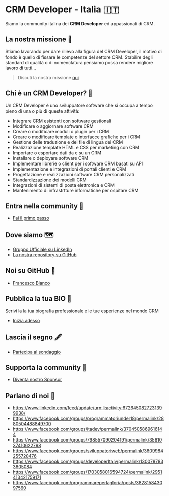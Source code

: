 # CRM Developer - Italia 🇮🇹

Siamo la community italina dei **CRM Developer** ed appassionati di CRM.

## La nostra missione 🚀

Stiamo lavorando per dare rilievo alla figura del CRM Developer, il motivo di fondo è quello di fissare le competenze del settore CRM.
Stabilire degli standard di qualità o di nomenclatura pensiamo possa rendere migliore lavoro di tutti...

> Discuti la nostra missione [qui](https://github.com/codecrm/crm-dev-it/issues/1)

## Chi è un CRM Developer? 🧐

Un CRM Developer è uno sviluppatore software che si occupa a tempo pieno di una o più di queste attività:

- Integrare CRM esistenti con software gestionali
- Modificare o aggiornare software CRM
- Creare o modificare moduli o plugin per i CRM
- Creare o modificare template o interfacce grafiche per i CRM
- Gestione delle traduzione e dei file di lingua dei CRM
- Realizzazione template HTML e CSS per marketing con CRM
- Importare o esportare dati da e su un CRM
- Installare o deployare software CRM
- Implementare librerie o client per i software CRM basati su API
- Implementazione e integrazioni di portali clienti e CRM
- Progettazione e realizzazioni software CRM personalizzati
- Standardizzazione dei modelli CRM
- Integrazioni di sistemi di posta elettronica e CRM
- Mantenimento di infrastrtture informatiche per ospitare CRM

## Entra nella community 🚌

- [Fai il primo passo](WELCOME.md)

## Dove siamo 🗺

- [Gruppo Ufficiale su LinkedIn](https://www.linkedin.com/groups/8315386/)
- [La nostra repository su GitHub](https://github.com/codecrm/crm-dev-it)

## Noi su GitHub 👾

-  [Francesco Bianco](https://github.com/francescobianco)

## Pubblica la tua BIO 📘

Scrivi la la tua biografia professionale e le tue esperienze nel mondo CRM

- [Inizia adesso](https://github.com/codecrm/crm-dev-it/new/main/bio)

## Lascia il segno 🖋

- [Partecipa al sondaggio](https://it.surveymonkey.com/r/57V86W3)

## Supporta la community 💖

- [Diventa nostro Sponsor](https://github.com/sponsors/codecrm)

## Parlano di noi 🔗

- <https://www.linkedin.com/feed/update/urn:li:activity:6726450827231399938/>
- <https://www.facebook.com/groups/programmatoriunder18/permalink/2880504488849700>
- <https://www.facebook.com/groups/itadev/permalink/3704505869616144>
- <https://www.facebook.com/groups/798557090204191/permalink/3561037410622798>
- <https://www.facebook.com/groups/sviluppatoriweb/permalink/3609984255728476>
- <https://www.facebook.com/groups/developerItaly/permalink/1300787833605084>
- <https://www.facebook.com/groups/1703058016594724/permalink/2951413421759171>
- <https://www.facebook.com/programmareperlagloria/posts/382815843097560>
